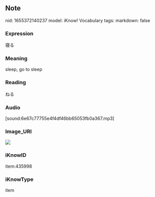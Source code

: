 ## Note
nid: 1655372140237
model: iKnow! Vocabulary
tags: 
markdown: false

### Expression
寝る

### Meaning
sleep, go to sleep

### Reading
ねる

### Audio
[sound:6e67c77755e4f4df46bb65053fb0a367.mp3]

### Image_URI
<img src="d130322034ff1c734d2812c243411bca.jpg">

### iKnowID
item:435998

### iKnowType
item
